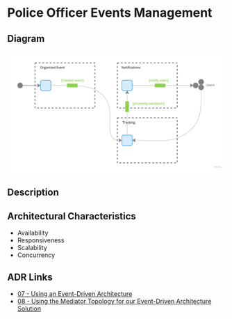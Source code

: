 # Police Officer Events Management

## Diagram

![Officer Events](../../assets/detailed-officer-events.jpg)

## Description

## Architectural Characteristics
- Availability
- Responsiveness
- Scalability
- Concurrency

## ADR Links
- [07 - Using an Event-Driven Architecture](../adr/07-event-driven.md)
- [08 - Using the Mediator Topology for our Event-Driven Architecture Solution](../adr/08-mediator-topology.md)